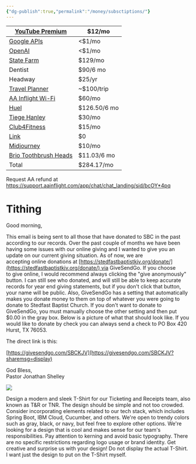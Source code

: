 ```yaml
---
{"dg-publish":true,"permalink":"/money/subsctiptions/"}
---
```



| [YouTube Premium](https://pay.google.com/)                                                                                                           | $12/mo       |
| ---------------------------------------------------------------------------------------------------------------------------------------------------- | ------------ |
| [Google APIs](https://console.cloud.google.com/billing/01DABE-E15B7B-415451/manage?project=job-location-calculator)                                  | <$1/mo       |
| [OpenAI](https://platform.openai.com/account/usage)                                                                                                  | <$1/mo       |
| [State Farm](https://financials.statefarm.com/digital-pay/managePaymentPlans)                                                                        | $129/mo      |
| Dentist                                                                                                                                              | $90/6 mo     |
| Headway                                                                                                                                              | $25/yr       |
| [Travel Planner](https://travelplanner.etp.aa.com/#!/travelers/00242924/1/Employee#payment)                                                          | ~$100/trip   |
| [AA Inflight Wi-Fi](https://www.aa.com/aadvantage-program/profile/payment-methods)                                                                   | $60/mo       |
| [Huel](https://huel.com/account#/billing)                                                                                                            | $126.50/6 mo |
| [Tiege Hanley](https://www.tiege.com/account#/account-details)                                                                                       | $30/mo       |
| [Club4Fitness](https://club4fit.trainerize.com/app/Logon.aspx)                                                                                                                                         | $15/mo       |
| [Link](https://app.link.com/)                                                                                                                        | $0           |
| [Midjourney](https://www.midjourney.com/account/)                                                                                                    | $10/mo       |
| [Brio Toothbrush Heads](https://admin.rechargeapps.com/portal/6ba51658a7ae01fcef4d7170c0c2a1/payment_methods?token=6f093101e28740bb9178dc080f6da210) | $11.03/6 mo   |
| Total                                                                                                                                                | $284.17/mo   |

Request AA refund at https://support.aainflight.com/app/chat/chat_landing/sid/bcOY*4pq
# Tithing

Good morning,  
  
This email is being sent to all those that have donated to SBC in the past according to our records. Over the past couple of months we have been having some issues with our online giving and I wanted to give you an update on our current giving situation. As of now, we are accepting online donations at [https://stedfastbaptistkjv.org/donate/](https://stedfastbaptistkjv.org/donate/) via GiveSendGo. If you choose to give online, I would recommend always clicking the "give anonymously" button. I can still see who donated, and will still be able to keep accurate records for year end giving statements, but if you don't click that button, your name will be public. Also, GiveSendGo has a setting that automatically makes you donate money to them on top of whatever you were going to donate to Stedfast Baptist Church. If you don't want to donate to GiveSendGo, you must manually choose the other setting and then put $0.00 in the gray box. Below is a picture of what that should look like. If you would like to donate by check you can always send a check to PO Box 420 Hurst, TX 76053. 

The direct link is this:

[https://givesendgo.com/SBCKJV](https://givesendgo.com/SBCKJV?sharemsg=display)

God Bless,  
Pastor Jonathan Shelley

![](https://ci3.googleusercontent.com/mail-img-att/AEXG51n2TWJ8ko8n7KzudC-kfvZ0bDQpogeRq675okWNQ0erTduyIVh119DSP7rDx9ly6knHifJIiizfU-ex-9TBjVS0oIiOHxA8Qpy6ZXvf_G7R0t0sWvRmzY4PS7yCehrSLQS0Ht4VVkhe8WKHrX3Iy1V2UjjVamgqJmmhsZJbNDesX-3cFXh2uLsZLTZinntN4m-wJiEvrfXk4NxFFNZLqCuymsZD_BlQMUmpbb1xCl-lIa8WeFawpCaJAqyTSRtUqcsrzYhtLtmlSdEJmwpRtIRiGaXJkuOxRIzGrUz2kYBrLLzSIsei0DICJ8_0MxkKC7ktAVuZpA0-C4sgGuz7rkG9mspWJJm9hvLjAZbBlEHS6pFajmaXOEHaTlgKubFlsXy-wYGG_nM8S4VxjTNj_OXA_s-EMup_wSaiyEIWQg_g5Y1r4mAkKxDhZWiQw4ZT6fyu1DSaHI3B69W7k79T7IDkRZuJEDWWBBjpHFgvv7XN_7qJDAOzJReZKCaEYh3VD4_Css2Q-D7tiUT-r6VmCb_SOq5tkZOCPl94aHv8MTcDjXE4VAjKCp3rNkkwYN3Vncif1oq0vkb4peyaLP5FrTJ8yAig-GOq9K98CyLiNqm3Q25fjw5m_kEpwN_7RvYYcT_lMrVWCWD92bJz_NChptMjHvA_dtVaHhirciul0rhoYMup2Tu_ajjnsqzSpTzfia-OCoJ0CyHXsqGtbIJq7ug6ImAUR6ZCPNSu5KCOXlXQjenUjthFTZeSrFmO31E7V9kcrVZCAvbykTVrneokWeUxh1vKCQvsWe3dfws8fLwfs9gv_ubo7SOgvJFmoy3OF9CgeTLdGDKm9GYPBVHNogd6T0CXRGNWG3CoGNyjrNPuZ3rnSJgYaaKwT3SfTIIv8DrFIQUzzZvYkZCmtrCmrho-7UvZICbuELvUFPRon_nZ5hofOEeY1I0qx5YCN-9b6_L_IRrW8HzquAw0wYqQ0WzQOMpk5M-nx7lYKQGYY3cmsXOFBKFJHde5BuTVi3bZe1K3DGUdmeh81k7PeacDiLoyVrnsj1Pn6Q1LJ8dKY51h6baRufeJ8g=s0-l75-ft)


Design a modern and sleek T-Shirt for our Ticketing and Receipts team, also known as T&R or TNR. The design should be simple and not too crowded. Consider incorporating elements related to our tech stack, which includes Spring Boot, IBM Cloud, Cucumber, and others. We're open to trendy colors such as gray, black, or navy, but feel free to explore other options. We're looking for a design that is cool and makes sense for our team's responsibilities. Pay attention to kerning and avoid basic typography. There are no specific restrictions regarding logo usage or brand identity. Get creative and surprise us with your design! Do not display the actual T-Shirt. I want just the design to put on the T-Shirt myself.